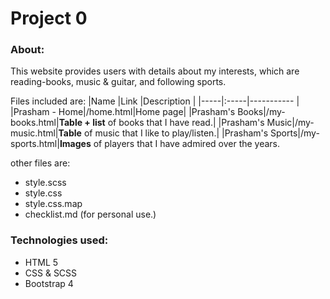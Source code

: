 # Project 0
### About:
This website provides users with details about my interests, which are reading-books, music & guitar, and following sports.

Files included are:
|Name |Link |Description |
|-----|:-----|----------- |
|Prasham - Home|/home.html|Home page|
|Prasham's Books|/my-books.html|**Table + list** of books that I have read.|
|Prasham's Music|/my-music.html|**Table**  of music that I like to play/listen.|
|Prasham's Sports|/my-sports.html|**Images** of players that I have admired over the years.

other files are:
* style.scss
* style.css
* style.css.map
* checklis<span>t.m</span>d (for personal use.)

### Technologies used:
* HTML 5
* CSS & SCSS
* Bootstrap 4